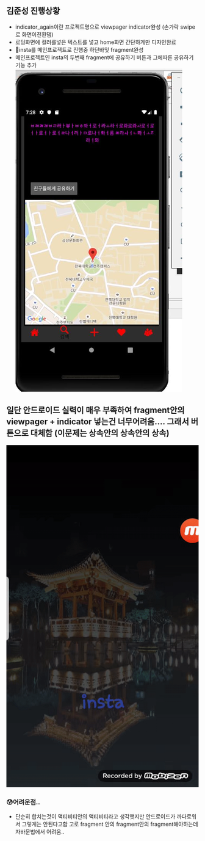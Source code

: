## 김준성 진행상황
- indicator_again이란 프로젝트명으로 viewpager indicator완성 (손가락 swipe로 화면이전환댐)
- 로딩화면에 컬러를넣은 텍스트를 넣고 home화면 간단하게만 디자인완료
- 🌱insta를 메인프로젝트로 진행중 하단바및 fragment완성
- 메인프로젝트인 insta의 두번째 fragment에 공유하기 버튼과 그에따른 공유하기 기능 추가
![frag2ing](./frag2ing.jpg)
## 일단 안드로이드 실력이 매우 부족하여 fragment안의 viewpager + indicator 넣는건 너무어려움.... 그래서 버튼으로 대체함 (이문제는 상속안의 상속안의 상속)
![melo](./g.gif)
###  😰어려운점..
- 단순히 합치는것이 액티비티안의 액티비티라고 생각햇지만 안드로이드가 까다로워서 그렇게는 안된다고함 고로 fragment 안의 fragment안의 fragment해야하는데 자바문법에서 어려움..
